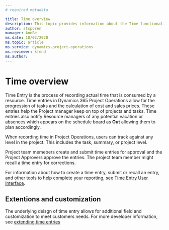 ```yaml
---
# required metadata

title: Time overview
description: This topic provides information about the Time functionality in Dynamics 365 Project Operations. 
author: stsporen
manager: AnnBe
ms.date: 10/02/2020
ms.topic: article
ms.service: dynamics-project-operations
ms.reviewer: kfend
ms.author: 
---
```


# Time overview
Time Entry is the process of recording actual time that is consumed by a resource. Time entries in Dynamics 365 Project Operations allow for the progression of tasks and the calculation of cost and sales prices. These entries help the Project manager keep on top of projects and tasks. Time entries also notify Resource managers of any potential vacation or absences which appears on the schedule board as **Out** allowing them to plan accordingly.

When recording time in Project Operations, users can track against any level in the project. This includes the task, summary, or project level.

Project team memebers create and submit time entries for approval and the Project Approvers approve the entries. The project team member might recall a time entry for corrections.

For information about how to create a time entry, submit or recall an entry, and other tools to help complete your reporting, see [Time Entry User Interface](ui-behavior-time.md).


## Extentions and customization
The underlying deisgn of time entry allows for additional field and customization to meet customers needs. For more developer information, see [extending time entries](extending-time-entries.md)
